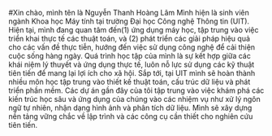 #Xin chào, mình tên là Nguyễn Thanh Hoàng Lâm
Mình hiện là sinh viên ngành Khoa học Máy tính tại trường Đại học Công nghệ Thông tin (UIT). Hiện tại, mình đang quan tâm đến(1) ứng dụng máy học, tập trung vào việc triển khai thực tế các thuật toán, và (2) phát triển các giải pháp hiệu quả cho các vấn đề thực tiễn, hướng đến việc sử dụng công nghệ để cải thiện cuộc sống hàng ngày. Quá trình học tập của mình là sự kết hợp giữa các khái niệm lý thuyết và ứng dụng thực tế, luôn nỗ lực sử dụng các kỹ thuật tiên tiến để mang lại lợi ích cho xã hội.
Sắp tới, tại  UIT mình sẽ hoàn thành nhiều môn học tập trung vào thiết kế thuật toán, cấu trúc dữ liệu và phát triển phần mềm. Các dự án gần đây của tôi tập trung vào việc khám phá các kiến trúc học sâu và ứng dụng của chúng vào các nhiệm vụ như xử lý ngôn ngữ tự nhiên, nhận dạng hình ảnh và phân tích dữ liệu. Mình sẽ xây dựng nền tảng vững chắc về lập trình và các công cụ cần thiết cho nghiên cứu tiên tiến.
